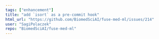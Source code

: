 ```yaml
---
tags: ["enhancement"]
title: "add `isort` as a pre-commit hook"
html_url: "https://github.com/BiomedSciAI/fuse-med-ml/issues/214"
user: "SagiPolaczek"
repo: "BiomedSciAI/fuse-med-ml"
---
```


